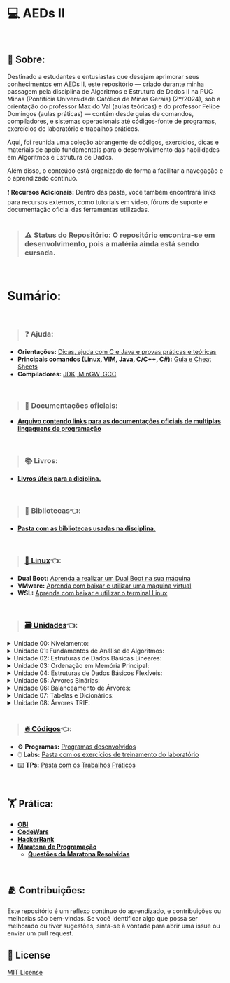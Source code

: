 # 💻 AEDs II
<br>

## 🔸 Sobre:
Destinado a estudantes e entusiastas que desejam aprimorar seus conhecimentos em AEDs II, este repositório — criado durante minha passagem pela disciplina de Algoritmos e Estrutura de Dados II na PUC Minas (Pontifícia Universidade Católica de Minas Gerais) (2º/2024), sob a orientação do professor Max do Val (aulas teóricas) e do professor Felipe Domingos (aulas práticas) — contém desde guias de comandos, compiladores, e sistemas operacionais até códigos-fonte de programas, exercícios de laboratório e trabalhos práticos.<br>

Aqui, foi reunida uma coleção abrangente de códigos, exercícios, dicas e materiais de apoio fundamentais para o desenvolvimento das habilidades em Algoritmos e Estrutura de Dados.<br>

Além disso, o conteúdo está organizado de forma a facilitar a navegação e o aprendizado contínuo.<br>

❗ **Recursos Adicionais:** Dentro das pasta, você também encontrará links para recursos externos, como tutoriais em vídeo, fóruns de suporte e documentação oficial das ferramentas utilizadas.<br><br>

>### ⚠️ Status do Repositório: O repositório encontra-se em desenvolvimento, pois a matéria ainda está sendo cursada.
<br>

# Sumário:
<br>

>### ❓ Ajuda:
* **Orientações:** [Dicas, ajuda com C e Java e provas práticas e teóricas](ajuda/orientacoes/README.md)
* **Principais comandos (Linux, VIM, Java, C/C++, C#):** [Guia e Cheat Sheets](ajuda/comandos/)
* **Compiladores:** [JDK, MinGW, GCC](ajuda/compiladores/README.md)
<br>

>### 📄 Documentações oficiais:
* [**Arquivo contendo links para as documentações oficiais de multiplas lingaguens de programação**](documentacoesOficiais)
<br>

>### 📚 Livros:

* [**Livros úteis para a diciplina.**](bibliografia)
<br>

>### 📁 Bibliotecas👈:
* [**Pasta com as bibliotecas usadas na disciplina.**](bibliotecasCode)
<br>

>### [🐧 Linux](linux)👈:
* **Dual Boot:** [Aprenda a realizar um Dual Boot na sua máquina](linux/DualBoot.md)
* **VMware:** [Aprenda com baixar e utilizar uma máquina virtual](linux/VMware.md)
* **WSL:** [Aprenda com baixar e utilizar o terminal Linux](linix/WSL.md)
<br>

>### [🗃️ Unidades](unidades)👈:

<details>
<summary>Unidade 00: Nivelamento:</summary>

[Unidade 00](unidades/unidade00-nivelamento)
- [GitHub](https://github.com/cestpassion/GitHub-Guied/tree/main)
- [Exercícios](unidades/unidade00-nivelamento/u00a-exercicios)
- [Roteiro Lab](unidades/unidade00-nivelamento/u00b-roteiroLab)
- [MyIO](unidades/unidade00-nivelamento/u00c-MyIO)
- [Redirecionamento](unidades/unidade00-nivelamento/u00d-redirecionamento)
- [Arquivo](unidades/unidade00-nivelamento/u00e-arquivo)
- [Introdução ao Java](unidades/unidade00-nivelamento/u00f-introducaoJava)
- [Conceitos Básicos de Recursividade](unidades/unidade00-nivelamento/u00g-conceitosBasicos-recursividade)
- [Conceitos Básicos de Ponteiro](unidades/unidade00-nivelamento/u00h-conceitosBasicos-ponteiro)
- [Conceitos Básicos de Formatação](unidades/unidade00-nivelamento/u00i-conceitosBasicos-formatacao)
- [Tratamento de Exceção](unidades/unidade00-nivelamento/u00j-tratamentoExcecao)
- [Introdução a POO](unidades/unidade00-nivelamento/u00k-poo)
- [Linguagem C para Programadores Java](unidades/unidade00-nivelamento/u00a-l-java)
- [Conceitos de CLASS PATH](unidades/unidade00-nivelamento/u00m-classPATH)
</details>
<details>
<summary>Unidade 01: Fundamentos de Análise de Algoritmos:</summary>

[Unidade 01](unidades/unidade01-fundamentos-de-analise-de-algoritmos)
- [Conceitos Básicos](unidades/unidade01-fundamentos-de-analise-de-algoritmos/u01a-conceitosBasicos)
- [Noções de Complexidade](unidades/unidade01-fundamentos-de-analise-de-algoritmos/u01a1-nocoesComplexidade)
- [Algoritmos de Pesquisa](unidades/unidade01-fundamentos-de-analise-de-algoritmos/u01a2-algoritmosPesquisa)
- [Ordenação Interna](unidades/unidade01-fundamentos-de-analise-de-algoritmos/u01a3-ordenacaoInterna)
- [Ordenação Interna: Seleção - Estrutura de Código](unidades/unidade01-fundamentos-de-analise-de-algoritmos/u01a3-ordenacaoInterna-selecao-estruturaCodigo)
- [Somatórios - Introdução](unidades/unidade01-fundamentos-de-analise-de-algoritmos/u01b1-somatorios-introducao)
- [Somatórios - Manipulção](unidades/unidade01-fundamentos-de-analise-de-algoritmos/u01b2-somatorios-manipulacao)
- [Somatórios - Métodos](unidades/unidade01-fundamentos-de-analise-de-algoritmos/u01b3-somatorios-metodos)
- [Somatórios - Gabarito](unidades/unidade01-fundamentos-de-analise-de-algoritmos/u01b4-somatorios-gabarito)
- [Fundamentos de Análise de Complexidade](unidades/unidade01-fundamentos-de-analise-de-algoritmos/u01c1-fundamentos-de-analise-de-complexidade)
- [Fundamentos de Análise de Complexidade](unidades/unidade01-fundamentos-de-analise-de-algoritmos/u01c2-fundamentos-de-analise-de-complexidade-gabarito)
</details>
<details>
<summary>Unidade 02: Estruturas de Dados Básicas Lineares:</summary>

[Unidade 02](unidades/unidade02-estruturas-de-dados-basicas-lineares)
- [Lista](unidades/unidade02-estruturas-de-dados-basicas-lineares/u02a-lista)
- [Pilha](unidades/unidade02-estruturas-de-dados-basicas-lineares/u02b-pilha)
- [Fila](unidades/unidade02-estruturas-de-dados-basicas-lineares/u02c-fila)
</details>
<details>
<summary>Unidade 03: Ordenação em Memória Principal:</summary>

[Unidade 03](unidades/unidade03-ordenacao-em-memoria-principal)
- [Ordenação Interna - Bolha](unidades/unidade03-ordenacao-em-memoria-principal/u02a-ordenacaoInterna-bolha)
- [Ordenação Interna - Inserção](unidades/unidade03-ordenacao-em-memoria-principal/u02b-ordenacaoInterna-insercao)
- [Ordenação Interna - Shellshort](unidades/unidade03-ordenacao-em-memoria-principal/u02c-ordenacaoInterna-shellsort)
- [Ordenação Interna - Quicksort](unidades/unidade03-ordenacao-em-memoria-principal/u02d-ordenacaoInterna-quicksort)
- [Ordenação Interna - Mergesort](unidades/unidade03-ordenacao-em-memoria-principal/u02e-ordenacaoInterna-mergesort)
- [Ordenação Interna - Heapsort](unidades/unidade03-ordenacao-em-memoria-principal/u02f-ordenacaoInterna-heapsort)
- [Ordenação Interna - Coutingsort](unidades/unidade03-ordenacao-em-memoria-principal/u02g-ordenacaoInterna-coutingsort)
- [Ordenação Interna - Radixsort](unidades/unidade03-ordenacao-em-memoria-principal/u02h-ordenacaoInterna-radixsort)
- [Ordenação Interna - Conclusão](unidades/unidade03-ordenacao-em-memoria-principal/u02i-ordenacaoInterna-conclusao)
- [Ordenação Parcial](unidades/unidade03-ordenacao-em-memoria-principal/u02j-ordenacaoParcial)
- [Ordenação Paralela](unidades/unidade03-ordenacao-em-memoria-principal/u02k-ordenacaoParalela)
</details>
<details>
<summary>Unidade 04: Estruturas de Dados Básicos Flexíveis:</summary>

[Unidade 04](unidades/unidade04-estrutura-de-dados-basicos-flexiveis)
- [aaaaa](unidades/unidade04-estrutura-de-dados-basicos-flexiveis/u04a-)
</details>
<details>
<summary>Unidade 05: Árvores Binárias:</summary>

[Unidade 05](unidades/unidade05-arvores-binarias)
- [Árvore Binária](https://github.com/cestpassion/AEDs-II/blob/main/unidades/unidade05-arvores-binarias/Arvore.md)
</details>
<details>
<summary>Unidade 06: Balanceamento de Árvores:</summary>

[Unidade 06](unidades/unidade06-balanceamento-de-arvores)
- [Balanceamento de Árvore](https://github.com/cestpassion/AEDs-II/blob/main/unidades/unidade06-balanceamento-de-arvores/Balanceamento.md)
- [Árvore AVL](https://github.com/cestpassion/AEDs-II/blob/main/unidades/unidade06-balanceamento-de-arvores/ArvoreAVL.md)
- [Árvore Red Black](https://github.com/cestpassion/AEDs-II/blob/main/unidades/unidade06-balanceamento-de-arvores/ArvoreRedBlack.md)
</details>
<details>
<summary>Unidade 07: Tabelas e Dicionários:</summary>

[Unidade 07](unidades/unidade07-tabelas-e-dicionarios)
- [Tabela Hash](https://github.com/cestpassion/AEDs-II/blob/main/unidades/unidade07-tabelas-e-dicionarios/TabelaHash.md)
</details>
<details>
<summary>Unidade 08: Árvores TRIE:</summary>

[Unidade 08](unidades/unidade08-arvores-TRIE)
- [aaaaa](unidades/unidade08-arvores-TRIE/u08a-)
</details>
<br>

>### [🔥 Códigos](codigos)👈:

* ⚙️ **Programas:** [Programas desenvolvidos](codigos/programas)
* 🖱️ **Labs:** [Pasta com os exercícios de treinamento do laboratório](codigos/labs)
* ⌨️ **TPs:** [Pasta com os Trabalhos Práticos](codigos/tps)
<br>

## 🏋️ Prática:
* **[OBI](https://olimpiada.ic.unicamp.br/pratique/pu/)** </br>
* **[CodeWars](https://www.codewars.com/dashboard)** </br>
* **[HackerRank](https://www.hackerrank.com/dashboard)** </br>
* **[Maratona de Programação](https://maratona.sbc.org.br)**
  * **[Questões da Maratona Resolvidas](https://github.com/cestpassion/Maratona-de-Programacao)**
<br>

## 🫂 Contribuições:
Este repositório é um reflexo contínuo do aprendizado, e contribuições ou melhorias são bem-vindas. Se você identificar algo que possa ser melhorado ou tiver sugestões, sinta-se à vontade para abrir uma issue ou enviar um pull request.

## 🪪 License
[MIT License](LICENSE)
